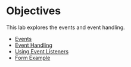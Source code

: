 # Objectives

This lab explores the events and event handling.  

- [Events](#01)
- [Event Handling](#02)
- [Using Event Listeners](#03)
- [Form Example](#04)
